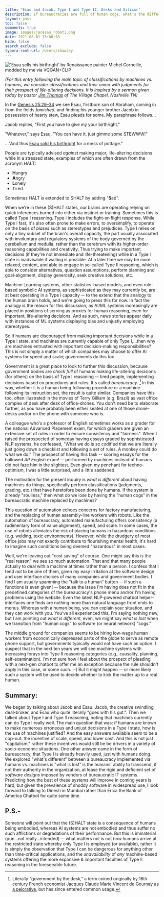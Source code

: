 ```yaml
---
title: "Esau and Jacob, Type I and Type II, Desks and Silicon"
description: If bureaucracies are full of human cogs, what's the difference replacing them with machines?
layout: post
toc: false
comments: true
image: images/jacesau_robot1.png
date: 2021-08-01 13:00:18
hide: false
search_exclude: false
typora-root-url: /Users/shawley
---
```


![](../../../images/jacesau_robot1.png "'Esau sells his birthright' by Renaissance painter Michel Corneille, modded by me via VQGAN+CLIP")

*(For this entry following the main topic of classifications by machines vs. humans, we consider classifications and their union with judgments for their prospect of life-altering decisions. It is inspired by a sermon given today by pastor [Jim Thomas](https://twitter.com/pastorjimtvc) of The Village Chapel, Nashville TN)*


In the [Genesis 25:29–34](https://bible.oremus.org/?passage=Genesis%2025:29%E2%80%9334&version=nrsv) we see Esau, firstborn son of Abraham, coming in from the fields *famished*,  and finding his younger brother Jacob in possession of hearty stew, Esau pleads for some. My paraphrase follows...
 
 Jacob replies, "First you have to give my your birthright."
 
 "Whatever," says Esau, "You can have it, just gimme some STEWWW!"

..."And thus [Esau sold his birthright](https://images.fineartamerica.com/images-medium-large-5/esau-selling-his-birthright-to-jacob-1630-oil-on-canvas-michel-corneille.jpg) for a mess of pottage."

People are typically advised *against* making major, life-altering decisions while in a stressed state, examples of which are often drawn from the acronym HALT:

*  **H**ungry
*  **A**ngry
*  **L**onely
*  **T**ired

Sometimes HALT is extended to SHALT by adding "**S**ad".

When we're in these (S)HALT states, our brains are operating relying on quick inferences burned into either via instinct or training. Sometimes this is called Type I reasoning.  Type I includes the fight-or-flight response.  While Type I fast, it's also often prone to make errors, to oversimplify, to operate on the basis of *biases* such as stereotypes and prejudices. Type I relies on only a tiny subset of the brain's overall capacity, the part usually associated with involuntary and regulatory systems of the body governed by the cerebellum and medulla, rather than the cerebrum with its higher-order reasoning capabilities and creativity.  Thus trying to make important decisions (if they're not immediate and life-threatening) while in a Type I state is inadvisable if waiting is possible. At a later time we may be more relaxed, content, and able to engage in so-called Type II reasoning, which is able to consider alternatives, question assumptions, perform planning and goal-alignment, display generosity, seek creative solutions, etc.

Machine Learning systems, other statistics-based models, and even rule-based symbolic AI systems, as sophisticated as they may currently be, are at best operating in a Type I capacity -- to the extend that the analogy to the human brain holds, and we're going to press this for now.  In fact the analogy is the reason for this discussion, as AI/ML systems increasingly are placed in positions of serving as proxies for human reasoning, even for important, life-altering decisions. And as such, news stories appear daily with instances of ML systems displaying bias and unjustly employing stereotypes.

So if humans are discouraged from making important decisions while in a Type I state, and machines are currently capable of only Type I,...then why are machines entrusted with important decision-making responsibilities?  This is not simply a matter of which companies may choose to offer AI systems for speed and scale; governments do this too.

Government is a great place to look to further this discussion, because government bodies are *chock full* of humans making life-altering decisions (for others) on the basis of Type I reasoning -- tired people, implementing decisions based on procedures and rules.  It's called *bureaucracy*. [^1] In this way, whether it is a human being following procedure or a machine following its instruction set, the result is quite similar. Companies have this too, often illustrated in the movies of Terry Gilliam (e.g. Brazil) as vast office complex of desk after desk of office-drones. You don't need be to elaborate further, as you have probably been either seated at one of those drone-desks and/or on the phone with someone who is.

[^1]: Literally "government by the desk," a term coined originally by 16th century French economist Jacques Claude Marie Vincent de Gournay [as a pejorative](https://en.wikipedia.org/wiki/Bureaucracy#Etymology_and_usage), but has since entered common usage.

A colleague who's a professor of English sometimes works as a grader for the national Advanced Placement exam, for which graders are given an extensive set of rules in order to ensure consistency and "fairness".  When I raised the prospected of someday having essays graded by sophisticated NLP systems, he confessed, "What we do is so codified that we are literally just going down a checklist and following a set of rules. A monkey could do what we do." The prospect of having this task -- scoring essays for the hallowed *AP English* exam! -- performed by machines instead of humans did not faze him in the slightest. Even given my penchant for techno-optimism, I was a little surprised, and a little saddened.

The motivation for the present inquiry is *what is different* about having machines do things, specifically perform classifications (judgments, grading, etc.)  that have heretofore been done by humans. If the system is already "soulless," then what do we lose by having the "human cogs" in the bureaucratic machine replaced by machines?

This question of automation echoes concerns for factory manufacturing, and the replacing of human assembly-line workers with robots.  Like the automation of bureaucracy, automated manufacturing offers consistency (a rudimentary form of value alignment), speed, and scale.  In some cases, the use of robots  alleviates the risk of placing humans in hazardous conditions (e.g. welding, toxic environments). However, while the drudgery of most office jobs may not exactly contribute to flourishing mental health, it's hard to imagine such conditions being deemed "hazardous" in most cases.

Well, we're leaving out "cost saving" of course. One might say this is the "real reason" we see so much automation. That and that many people actually to deal with a machine at times rather than a person. I confess that I tend *not* to be one of them, given my easy irritation at the software design and user interface choices of many companies and government bodies. I find I am usually spamming the "talk to a human" button -- if such a functions is even given! -- because the issue I'm having does not fit in the predefined categories of the bureaucracy's phone menu and/or I'm having problems using the website.  Even the latest NLP-powered chatbot helper-interfaces one finds are nothing more than natural language front ends to menus.  Whereas with a human being, you can explain your situation, and they can work with you.  You've all experienced this, I'm saying nothing new, but I am pointing out *what is different*, even, we might say *what is lost* when we transition from "human cogs" to software (or neural network) "cogs."

The middle ground for companies seems to be hiring low-wage human workers from economically depressed parts of the globe to serve as remote phone support, but governments typically would not have such an option. I suspect that in the next ten years we will see machine systems with increasing forays into Type II reasoning categories (e.g., causality, planning, self-examination).  I'm not sure how I feel about the prospect of pleading with a next-gen chatbot to offer me an exception because the rule shouldn't apply in this case, or some such. ;-) But it might happen -- or more likely such a system will be used to decide whether to kick the matter up to a real human.

## Summary:
We began by talking about Jacob and Esau.  Jacob, the creative swindling deal-broker, and Esau who quite literally "goes with his gut.". Then we talked about Type I and Type II reasoning, noting that machines currently can do Type I really well. The main question that was: if humans are known to make numerous erroneous and unjust decisions in a Type I state, how is the use of machines justified? And the easy answers available seem to be a cop-out: the incentive of scale, speed, and lower cost.  And this is not just "capitalism," rather these incentives would still be be drivers in a variety of socio-economic situations. One other answer came in the form of bureaucracy, that Type I is already heavily used, just with humans doing.  We explored "what's different" between a bureaucracy implemented via humans vs. machines is "what is lost" is the humans' ability to transcend, if not their authority in the organization, at lease the rigid and deficient set of *software designs* imposed by vendors of bureaucratic IT systems.  Predicting how the best of these systems will improve in coming years is hard, but given the prevalence of shoddy software in widespread use, I look forward to talking to Dinesh in Mumbai rather than Erica the Bank of America Chatbot for quite some time.  

## P.S.-
Someone will point out that the (S)HALT state is a consequence of humans being embodied, whereas AI systems are not embodied and thus suffer no such afflictions or degradations of their performance. But this is immaterial (pun...not really...intended) -- what matters not is not *how* humans arrive at the restricted state whereby only Type I is employed (or available), rather it is simply the observation that Type I can be dangerous for anything other than time-critical applications, and the *unavailability* of *any* machine-based systems offering the more expansive & important faculties of Type II reasoning in the foreseeable future.
